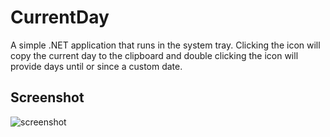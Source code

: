 # CurrentDay  

A simple .NET application that runs in the system tray. Clicking the icon will copy the current day to the clipboard and double clicking the icon will provide days until or since a custom date.

## Screenshot
![screenshot](https://user-images.githubusercontent.com/11497835/59157319-951fed80-8a5d-11e9-963f-04aa2e8af640.png)
